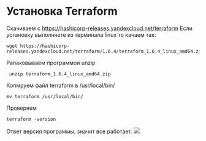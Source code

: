 # Установка Terraform

Скачиваем с https://hashicorp-releases.yandexcloud.net/terraform
Если установку выполняете из терминала linux то качаем так:

```
wget https://hashicorp-releases.yandexcloud.net/terraform/1.6.4/terraform_1.6.4_linux_amd64.zip
```
Рапаковываем программой  unzip
```
 unzip terraform_1.6.4_linux_amd64.zip
```
Копмруем файл terraform в  /usr/local/bin/ 
```
mv terraform /usr/local/bin/
```
Проверяем
```
terraform -version
```
Ответ версия программы, значит все работает.
![](https://user-images.githubusercontent.com/136073445/284554563-4589ad0e-1ac6-47b2-aad1-4fb54fe2dced.png)

